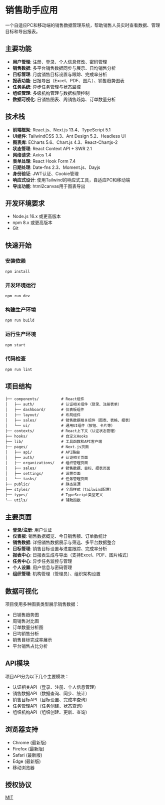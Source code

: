 # 销售助手应用

一个自适应PC和移动端的销售数据管理系统，帮助销售人员实时查看数据、管理目标和导出报表。

## 主要功能

- **用户管理**: 注册、登录、个人信息修改、密码管理
- **销售数据**: 多平台销售数据同步与展示、日均销售分析
- **目标管理**: 月度销售目标设置与跟踪、完成率分析
- **报表功能**: 日报导出（Excel、PDF、图片）、销售趋势图表
- **任务系统**: 异步任务管理与状态监控
- **组织管理**: 多级机构管理与数据权限控制
- **数据可视化**: 日销售图表、周销售趋势、订单数量分析

## 技术栈

- **前端框架**: React.js、Next.js 13.4、TypeScript 5.1
- **UI组件**: TailwindCSS 3.3、Ant Design 5.2、Headless UI
- **图表库**: ECharts 5.6、Chart.js 4.3、React-Chartjs-2
- **状态管理**: React Context API + SWR 2.1
- **网络请求**: Axios 1.4
- **表单处理**: React Hook Form 7.4
- **日期处理**: Date-fns 2.3、Moment.js、Dayjs
- **身份验证**: JWT认证、Cookie管理
- **响应式设计**: 使用Tailwind的响应式工具，自适应PC和移动端
- **导出功能**: html2canvas用于图表导出

## 开发环境要求

- Node.js 16.x 或更高版本
- npm 8.x 或更高版本
- Git

## 快速开始

### 安装依赖

```bash
npm install
```

### 开发环境运行

```bash
npm run dev
```

### 构建生产环境

```bash
npm run build
```

### 运行生产环境

```bash
npm start
```

### 代码检查

```bash
npm run lint
```

## 项目结构

```
├── components/          # React组件
│   ├── auth/            # 认证相关组件（登录、注册表单）
│   ├── dashboard/       # 仪表板组件
│   ├── layout/          # 布局组件
│   ├── sales/           # 销售数据相关组件（图表、表格、报表）
│   └── ui/              # 通用UI组件（按钮、卡片等）
├── contexts/            # React上下文（认证状态管理）
├── hooks/               # 自定义Hooks
├── lib/                 # 工具函数和API客户端
├── pages/               # Next.js页面
│   ├── api/             # API路由
│   ├── auth/            # 认证相关页面
│   ├── organizations/   # 组织管理页面
│   ├── sales/           # 销售数据、目标、报表页面
│   ├── settings/        # 设置页面
│   └── tasks/           # 任务管理页面
├── public/              # 静态资源
├── styles/              # 全局样式（Tailwind配置）
├── types/               # TypeScript类型定义
└── utils/               # 辅助函数
```

## 主要页面

- **登录/注册**: 用户认证
- **仪表板**: 销售数据概览、今日销售额、订单数统计
- **销售数据**: 详细销售数据展示与筛选、多平台数据整合
- **目标管理**: 销售目标设置与进度跟踪、完成率分析
- **报表中心**: 日报表生成与导出（支持Excel、PDF、图片格式）
- **任务中心**: 异步任务监控与管理
- **个人设置**: 用户信息与密码管理
- **组织管理**: 机构管理（管理员）、组织架构设置

## 数据可视化

项目使用多种图表类型展示销售数据：
- 日销售趋势图
- 周销售对比图
- 订单数量分析图
- 日均销售分析
- 销售目标完成率展示
- 平台销售占比分析

## API模块

项目API分为以下几个主要模块：
- 认证相关API（登录、注册、个人信息管理）
- 销售数据API（数据查询、同步、统计）
- 销售目标API（目标设置、完成率查询）
- 任务管理API（任务创建、状态查询）
- 组织机构API（组织创建、更新、查询）

## 浏览器支持

- Chrome (最新版)
- Firefox (最新版)
- Safari (最新版)
- Edge (最新版)
- 移动浏览器

## 授权协议

[MIT](LICENSE) 
